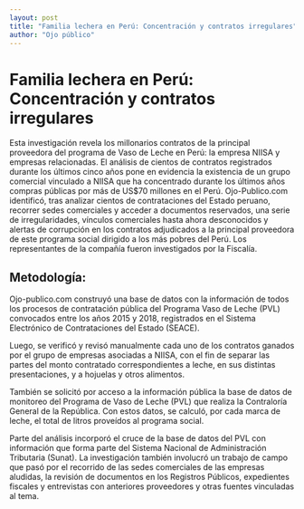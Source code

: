 ```yaml
---
layout: post
title: "Familia lechera en Perú: Concentración y contratos irregulares"
author: "Ojo público"
---
```

# Familia lechera en Perú: Concentración y contratos irregulares

Esta investigación revela los millonarios contratos de la principal proveedora del programa de Vaso de Leche en Perú: la empresa NIISA y empresas relacionadas. El análisis de cientos de contratos registrados durante los últimos cinco años pone en evidencia la existencia de un grupo comercial vinculado a NIISA que ha concentrado durante los últimos años compras públicas por más de US$70 millones en el Perú. Ojo-Publico.com identificó, tras analizar cientos de contrataciones del Estado peruano, recorrer sedes comerciales y acceder a documentos reservados, una serie de irregularidades, vínculos comerciales hasta ahora desconocidos y alertas de corrupción en los contratos adjudicados a la principal proveedora de este programa social dirigido a los más pobres del Perú. Los representantes de la compañía fueron investigados por la Fiscalía.

## Metodología:

Ojo-publico.com construyó una base de datos con la información de todos los procesos de contratación pública del Programa Vaso de Leche (PVL) convocados entre los años 2015 y 2018, registrados en el Sistema Electrónico de Contrataciones del Estado (SEACE).

Luego, se verificó y revisó manualmente cada uno de los contratos ganados por el grupo de empresas asociadas a NIISA, con el fin de separar las partes del monto contratado correspondientes a leche, en sus distintas presentaciones, y a hojuelas y otros alimentos.

También se solicitó por acceso a la información pública la base de datos de monitoreo del Programa de Vaso de Leche (PVL) que realiza la Contraloría General de la República. Con estos datos, se calculó, por cada marca de leche, el total de litros proveídos al programa social. 

Parte del análisis incorporó el cruce de la base de datos del PVL con información que forma parte del Sistema Nacional de Administración Tributaria (Sunat). La investigación también involucró un trabajo de campo que pasó por el recorrido de las sedes comerciales de las empresas aludidas, la revisión de documentos en los Registros Públicos, expedientes fiscales y entrevistas con anteriores proveedores y otras fuentes vinculadas al tema.

